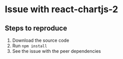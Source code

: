 # Issue with react-chartjs-2

## Steps to reproduce

1. Download the source code
2. Run `npm install`
3. See the issue with the peer dependencies
